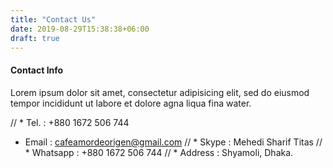 ```yaml
---
title: "Contact Us"
date: 2019-08-29T15:38:38+06:00
draft: true
---
```


#### Contact Info

Lorem ipsum dolor sit amet, consectetur adipisicing elit, sed do eiusmod tempor incididunt ut labore et dolore agna liqua fina water.

// * Tel. : +880 1672 506 744
* Email : cafeamordeorigen@gmail.com
// * Skype : Mehedi Sharif Titas
// * Whatsapp : +880 1672 506 744
// * Address : Shyamoli, Dhaka.